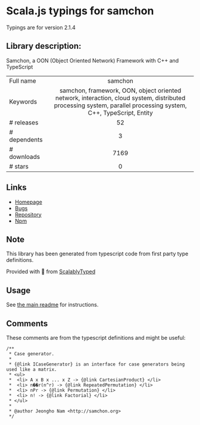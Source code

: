 
# Scala.js typings for samchon

Typings are for version 2.1.4

## Library description:
Samchon, a OON (Object Oriented Network) Framework with C++ and TypeScript

|                    |                 |
| ------------------ | :-------------: |
| Full name          | samchon |
| Keywords           | samchon, framework, OON, object oriented network, interaction, cloud system, distributed processing system, parallel processing system, C++, TypeScript, Entity |
| # releases         | 52 |
| # dependents       | 3 |
| # downloads        | 7169 |
| # stars            | 0 |

## Links
- [Homepage](https://github.com/samchon/framework)
- [Bugs](https://github.com/samchon/framework/issues)
- [Repository](https://github.com/samchon/framework)
- [Npm](https://www.npmjs.com/package/samchon)
    


## Note
This library has been generated from typescript code from first party type definitions.

Provided with :purple_heart: from [ScalablyTyped](https://github.com/oyvindberg/ScalablyTyped)

## Usage
See [the main readme](../../readme.md) for instructions.

## Comments

These comments are from the typescript definitions and might be useful:
```
/**
 * Case generator.
 *
 * {@link ICaseGenerator} is an interface for case generators being used like a matrix.
 * <ul>
 * 	<li> A x B x ... x Z -> {@link CartesianProduct} </li>
 *  <li> n��r(n^r) -> {@link RepeatedPermutation} </li>
 *  <li> nPr -> {@link Permutation} </li>
 *  <li> n! -> {@link Factorial} </li>
 * </ul>
 *
 * @author Jeongho Nam <http://samchon.org>
 */

```

